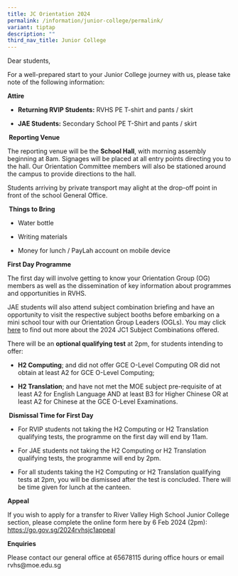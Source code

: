 ```yaml
---
title: JC Orientation 2024
permalink: /information/junior-college/permalink/
variant: tiptap
description: ""
third_nav_title: Junior College
---
```

<p>Dear students,</p>
<p>For a well-prepared start to your Junior College journey with us, please take note of the following information:</p>
<p><strong>Attire</strong></p>
<ul data-tight="true" class="tight">
  <li>
    <p><strong>Returning RVIP Students:</strong> RVHS PE T-shirt and pants / skirt</p>
  </li>
  <li>
    <p><strong>JAE Students:</strong> Secondary School PE T-Shirt and pants / skirt</p>
  </li>
</ul>
<p><strong>&nbsp;Reporting Venue</strong></p>
<p>The reporting venue will be the <strong>School Hall</strong>, with morning assembly beginning at 8am. Signages will be placed at all entry points directing you to the hall. Our Orientation Committee members will also be stationed around the campus to provide directions to the hall.</p>
<p>Students arriving by private transport may alight at the drop-off point in front of the school General Office.</p>
<p><strong>&nbsp;Things to Bring</strong></p>
<ul data-tight="true" class="tight">
  <li>
    <p>Water bottle</p>
  </li>
  <li>
    <p>Writing materials</p>
  </li>
  <li>
    <p>Money for lunch / PayLah account on mobile device</p>
  </li>
</ul>
<p><strong>First Day Programme</strong></p>
<p>The first day will involve getting to know your Orientation Group (OG) members as well as the dissemination of key information about programmes and opportunities in RVHS.</p>
<p>JAE students will also attend subject combination briefing and have an opportunity to visit the respective subject booths before embarking on a mini school tour with our Orientation Group Leaders (OGLs). You may click <a href="https://www.rivervalleyhigh.moe.edu.sg/files/2024_JC1_Subject_Combinations__For_School_Website_.pdf" rel="noopener noreferrer nofollow" target="_blank">here</a> to find out more about the 2024 JC1 Subject Combinations offered.</p>
<p>There will be an <strong>optional qualifying test</strong> at 2pm, for students intending to offer:</p>
<ul data-tight="true" class="tight">
  <li>
    <p><strong>H2 Computing</strong>; and did not offer GCE O-Level Computing OR did not obtain at least A2 for GCE O-Level Computing;</p>
  </li>
  <li>
    <p><strong>H2 Translation</strong>; and have not met the MOE subject pre-requisite of at least A2 for English Language AND at least B3 for Higher Chinese OR at least A2 for Chinese at the GCE O-Level Examinations.</p>
  </li>
</ul>
<p><strong>&nbsp;Dismissal Time for First Day</strong></p>
<ul data-tight="true" class="tight">
  <li>
    <p>For RVIP students not taking the H2 Computing or H2 Translation qualifying tests, the programme on the first day will end by 11am.</p>
  </li>
  <li>
    <p>For JAE students not taking the H2 Computing or H2 Translation qualifying tests, the programme will end by 2pm.</p>
  </li>
  <li>
    <p>For all students taking the H2 Computing or H2 Translation qualifying tests at 2pm, you will be dismissed after the test is concluded. There will be time given for lunch at the canteen.</p>
  </li>
</ul>
<p><strong>Appeal</strong></p>
<p>If you wish to apply for a transfer to River Valley High School Junior College section, please complete the online form here by 6 Feb 2024 (2pm):&nbsp; <a href="https://go.gov.sg/2024rvhsjc1appeal" rel="noopener noreferrer nofollow" target="_blank">https://go.gov.sg/2024rvhsjc1appeal</a></p>
<p><strong>Enquiries</strong></p>
<p>Please contact our general office at 65678115 during office hours or email <a rel="noopener noreferrer nofollow" target="_blank">rvhs@moe.edu.sg</a></p>